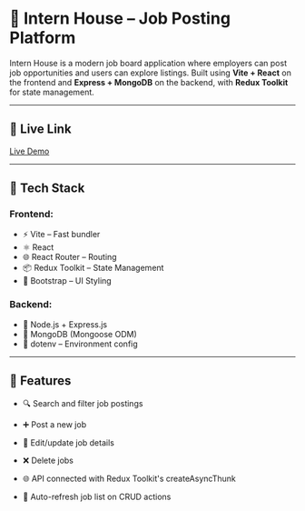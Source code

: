 # 🧠 Intern House – Job Posting Platform

Intern House is a modern job board application where employers can post job opportunities and users can explore listings. Built using **Vite + React** on the frontend and **Express + MongoDB** on the backend, with **Redux Toolkit** for state management.

---

## 🚀 Live Link

[Live Demo](https://frontend-internhouse.vercel.app/) 

---

## 🔧 Tech Stack

### Frontend:
- ⚡ Vite – Fast bundler
- ⚛️ React
- 🌐 React Router – Routing
- 📦 Redux Toolkit – State Management
- 🎨 Bootstrap – UI Styling

### Backend:
- 🧰 Node.js + Express.js
- 🌱 MongoDB (Mongoose ODM)
- 🔐 dotenv – Environment config

---

## 📌 Features
- 🔍 Search and filter job postings

- ➕ Post a new job

- 📝 Edit/update job details

- ❌ Delete jobs

- 🌐 API connected with Redux Toolkit's createAsyncThunk

- 🔄 Auto-refresh job list on CRUD actions